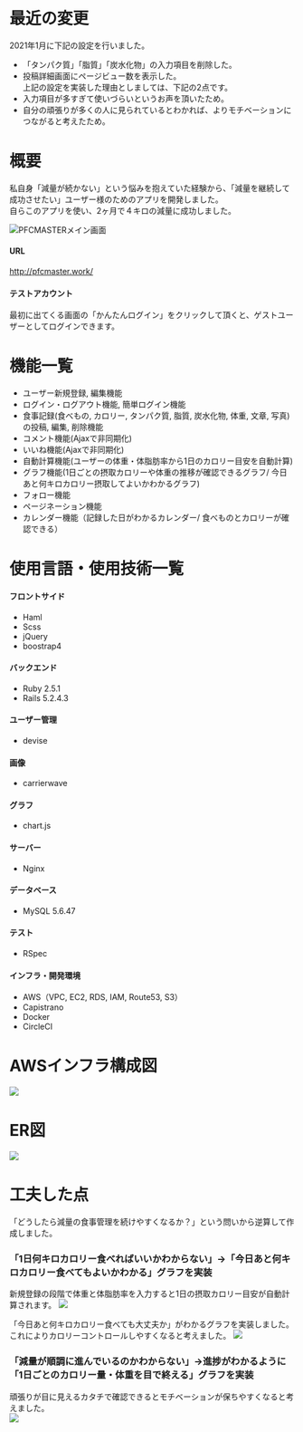 # 最近の変更
2021年1月に下記の設定を行いました。  
- 「タンパク質」「脂質」「炭水化物」の入力項目を削除した。  
- 投稿詳細画面にページビュー数を表示した。  
上記の設定を実装した理由としましては、下記の2点です。
- 入力項目が多すぎて使いづらいというお声を頂いたため。
- 自分の頑張りが多くの人に見られているとわかれば、よりモチベーションにつながると考えたため。

# 概要
私自身「減量が続かない」という悩みを抱えていた経験から、「減量を継続して成功させたい」ユーザー様のためのアプリを開発しました。    
自らこのアプリを使い、2ヶ月で４キロの減量に成功しました。
 
![PFCMASTERメイン画面](https://user-images.githubusercontent.com/60293887/97381551-aa284580-190c-11eb-9d19-cd793b98c516.png)


#### URL
http://pfcmaster.work/
#### テストアカウント
最初に出てくる画面の「かんたんログイン」をクリックして頂くと、ゲストユーザーとしてログインできます。

# 機能一覧
- ユーザー新規登録, 編集機能
- ログイン・ログアウト機能, 簡単ログイン機能
- 食事記録(食べもの, カロリー, タンパク質, 脂質, 炭水化物, 体重, 文章, 写真)の投稿, 編集, 削除機能
- コメント機能(Ajaxで非同期化)
- いいね機能(Ajaxで非同期化)
- 自動計算機能(ユーザーの体重・体脂肪率から1日のカロリー目安を自動計算)
- グラフ機能(1日ごとの摂取カロリーや体重の推移が確認できるグラフ/ 今日あと何キロカロリー摂取してよいかわかるグラフ)
- フォロー機能
- ページネーション機能
- カレンダー機能（記録した日がわかるカレンダー/ 食べものとカロリーが確認できる）

# 使用言語・使用技術一覧
#### フロントサイド
- Haml  
- Scss  
- jQuery  
- boostrap4  

#### バックエンド
- Ruby 2.5.1  
- Rails 5.2.4.3 

#### ユーザー管理
- devise

#### 画像
- carrierwave

#### グラフ
- chart.js

#### サーバー
- Nginx

#### データベース
- MySQL 5.6.47  

#### テスト
- RSpec

#### インフラ・開発環境
- AWS（VPC, EC2, RDS, IAM, Route53, S3）
- Capistrano
- Docker
- CircleCI

# AWSインフラ構成図
<img src="https://user-images.githubusercontent.com/60293887/97389159-16ab4080-191d-11eb-9348-77b81e2aee13.png">

# ER図  
<img src="https://user-images.githubusercontent.com/60293887/94326084-d59dd480-ffdc-11ea-8f68-b6584a5eb849.png">

# 工夫した点
「どうしたら減量の食事管理を続けやすくなるか？」という問いから逆算して作成しました。

### 「1日何キロカロリー食べればいいかわからない」→「今日あと何キロカロリー食べてもよいかわかる」グラフを実装
新規登録の段階で体重と体脂肪率を入力すると1日の摂取カロリー目安が自動計算されます。
<img src="https://user-images.githubusercontent.com/60293887/97382095-f0ca6f80-190d-11eb-9104-f1a109d116b1.png">

「今日あと何キロカロリー食べても大丈夫か」がわかるグラフを実装しました。  
これによりカロリーコントロールしやすくなると考えました。
<img src="https://user-images.githubusercontent.com/60293887/97382438-c1683280-190e-11eb-832c-3e560c337502.png">

### 「減量が順調に進んでいるのかわからない」→進捗がわかるように「1日ごとのカロリー量・体重を目で終える」グラフを実装
頑張りが目に見えるカタチで確認できるとモチベーションが保ちやすくなると考えました。  
<img src="https://user-images.githubusercontent.com/60293887/97382724-5703c200-190f-11eb-9dc8-fd8f481e8c6e.png">
